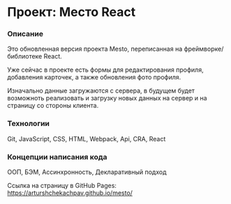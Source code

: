 # Проект: Место React

### Описание


Это обновленная версия проекта Mesto, переписанная на фреймворке/библиотеке React.

Уже сейчас в проекте есть формы для редактирования профиля, добавления карточек, а также обновления фото профиля. 

Изначально данные загружаются с сервера, в будущем будет возможноть реализовать и загрузку новых данных на сервер и на страницу со стороны клиента.

### Технологии

Git, JavaScript, СSS, HTML, Webpack, Api, CRA, React

### Концепции написания кода

ООП, БЭМ, Ассинхронность, Декларативный подход

Сcылка на страницу в GitHub Pages: https://arturshchekachpav.github.io/mesto/